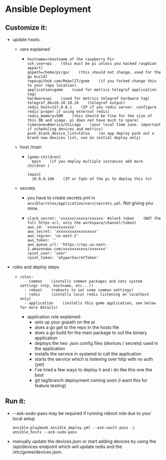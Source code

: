 # Ansible Deployment

## Customize it:
* update hosts:
   * vars explained
      * ```
        hostname=<hostname of the raspberry Pi>
        ssh_user=pi    (this must be pi unless you hacked raspbian appart)
        gopath=/home/pi/go/    (this should not change, used for the go build)
        repo=github.com/RebelIT/gome    (if you forked change this to your repo location)
        application=gome    (used for metrics telegraf application tag)
        hardware=pi    (used for metrics telegraf hardware tag)
        telegraf_db=10.10.10.10    (telegraf output)
        redis_host=127.0.0.1    (IP if you redis server. configure redis proper if using external redis)
        redis_memory=50M    (this should be fine for the size of this DB and usage. pi does not have much to spare)
        timezone=America/Chicago    (your local time zone. important if scheduling devices and metrics)
        push_blank_device_list=false    (on app deploy push out a brand new devices list, use on initial deploy only)
        ```
   
   * host /main
      * ```
        [gome:children]
          main    (if you deploy multiple instances add more children )
        
        [main]
          10.0.0.106    (IP or fqdn of the pi to deploy this to)
        ```
        
   * secrets
      * you have to create secrets.yml in `ansible/roles/application/vars/secrets.yml`. Not giving you mine. 
      * ```
        slack_secret: 'xxxxxx/xxxxx/xxxxxx' #slack token    (NOT the full https url, only the workspace/channel/token)
        aws_id: 'xxxxxxxxxxxx'
        aws_secret: 'xxxxxxxxxxxxxxxxxx'
        aws_region: 'us-east-2'
        aws_token: ''
        aws_queue_url: 'https://sqs.us-east-2.amazonaws.com/xxxxxxxxxxx/xxxxxxx'
        rpiot_user: 'user'
        rpiot_token: 'aSyperSecretToken'

        ```
* roles and deploy steps
   * ```
     roles:
       - common    (installs common packages and sets system settings (ntp, hostname, etc...))
       - reboot    (reboots to set some common settings)
       - redis     (installs local redis listening on localhost only)
       - application    (installs this gome application, see below for more details)
     ```
     
     * application role explained:
        * sets up your gopath on the pi
        * does a go get to the repo in the hosts file
        * does a go build for the main package to out the biniary application
        * deploys the two .json config files (devices / secrets) used in the application
        * installs the service in systemd to call the application
        * starts the service which is listening over http with no auth (yet)
        * I've tried a few ways to deploy it and i do like this one the best
        * git tag/branch deployment coming soon (i want this for feature testing)
        
## Run it:

* --ask-sudo-pass may be required if running reboot role due to your local setup
   ```
   ansible-playbook ansible_deploy.yml --ask-vault-pass -i ansible_hosts --ask-sudo-pass
   ```
   
* manually update the devices.json or start adding devices by using the /api/devices endpoint which will 
update redis and the /etc/gome/devices.json. 